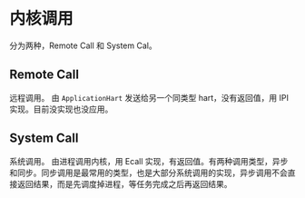 # 内核调用

分为两种，Remote Call 和 System Cal。

## Remote Call

远程调用。
由 `ApplicationHart` 发送给另一个同类型 hart，没有返回值，用 IPI 实现。目前没实现也没应用。

## System Call

系统调用。
由进程调用内核，用 Ecall 实现，有返回值。有两种调用类型，异步和同步。同步调用是最常用的类型，也是大部分系统调用的实现，异步调用不会直接返回结果，而是先调度掉进程，等任务完成之后再返回结果。
